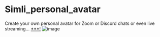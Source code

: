 # Simli_personal_avatar
Create your own personal avatar for Zoom or Discord chats or even live streaming...
[***!](https://youtu.be/zlsYXLFBM20)
![image](https://github.com/user-attachments/assets/6034b896-bd7f-4385-8bd4-a460d43277a4)
